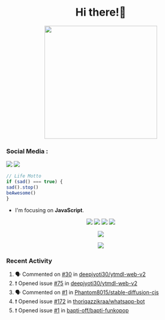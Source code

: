 <h1 align="center">Hi there!👋</h1>

<p align="center"><img src="https://avatars.githubusercontent.com/thoriqazzikraa" width="300" height="300"></p>

<h3 align="left">Social Media :</h3>
<a href="https://facebook.com/thoriqazzikra"><img src="https://img.icons8.com/color/48/000000/facebook.png"></a> <a href="https://instagram.com/nechlophomeria"><img src="https://img.icons8.com/fluency/48/000000/instagram-new.png"></a>

```js
// Life Motto
if (sad() === true) {
sad().stop()
beAwesome()
}
```

- I'm focusing on **JavaScript**.


<p align="center">
  <img src="https://img.shields.io/badge/-JavaScript-black?style=flat-square&logo=javascript" />
  <img src="https://img.shields.io/badge/-Node.js-black?style=flat-square&logo=Node.js" />
  <img src="https://img.shields.io/badge/-Git-black?style=flat-square&logo=git" />
  <img src="https://img.shields.io/badge/-GitHub-black?style=flat-square&logo=github" />
</p>
 
<p align="center"> 
  <img src="https://github-readme-stats-tazzikra-gmailcom.vercel.app/api?username=thoriqazzikraa&bg_color=30,e96443,904e95&title_color=fff&count_private=true&include_all_commits=false&text_color=fff&icon_color=fff&hide_border=true&show_icons=true" /></p>
  
<p align="center">
  <img src="https://github-readme-stats-tazzikra-gmailcom.vercel.app/api/top-langs?username=thoriqazzikraa&bg_color=30,e96443,904e95&title_color=fff&text_color=fff&hide_border=true&show_icons=true&layout=compact" /></p>

### Recent Activity

<!--START_SECTION:activity-->
1. 🗣 Commented on [#30](https://github.com/deepjyoti30/ytmdl-web-v2/issues/30#issuecomment-1641804806) in [deepjyoti30/ytmdl-web-v2](https://github.com/deepjyoti30/ytmdl-web-v2)
2. ❗ Opened issue [#75](https://github.com/deepjyoti30/ytmdl-web-v2/issues/75) in [deepjyoti30/ytmdl-web-v2](https://github.com/deepjyoti30/ytmdl-web-v2)
3. 🗣 Commented on [#1](https://github.com/Phantom8015/stable-diffusion-cjs/issues/1#issuecomment-1633978680) in [Phantom8015/stable-diffusion-cjs](https://github.com/Phantom8015/stable-diffusion-cjs)
4. ❗ Opened issue [#172](https://github.com/thoriqazzikraa/whatsapp-bot/issues/172) in [thoriqazzikraa/whatsapp-bot](https://github.com/thoriqazzikraa/whatsapp-bot)
5. ❗ Opened issue [#1](https://github.com/bapti-off/bapti-funkopop/issues/1) in [bapti-off/bapti-funkopop](https://github.com/bapti-off/bapti-funkopop)
<!--END_SECTION:activity-->

